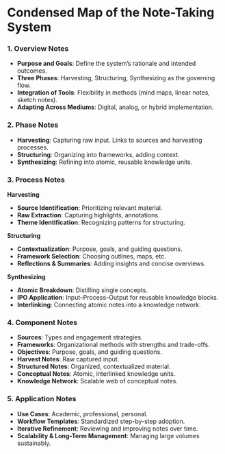 # **Condensed Map of the Note-Taking System**

### **1. Overview Notes**

* **Purpose and Goals**: Define the system’s rationale and intended outcomes.
* **Three Phases**: Harvesting, Structuring, Synthesizing as the governing flow.
* **Integration of Tools**: Flexibility in methods (mind maps, linear notes, sketch notes).
* **Adapting Across Mediums**: Digital, analog, or hybrid implementation.

### **2. Phase Notes**

* **Harvesting**: Capturing raw input. Links to sources and harvesting processes.
* **Structuring**: Organizing into frameworks, adding context.
* **Synthesizing**: Refining into atomic, reusable knowledge units.

### **3. Process Notes**

**Harvesting**

* **Source Identification**: Prioritizing relevant material.
* **Raw Extraction**: Capturing highlights, annotations.
* **Theme Identification**: Recognizing patterns for structuring.

**Structuring**

* **Contextualization**: Purpose, goals, and guiding questions.
* **Framework Selection**: Choosing outlines, maps, etc.
* **Reflections & Summaries**: Adding insights and concise overviews.

**Synthesizing**

* **Atomic Breakdown**: Distilling single concepts.
* **IPO Application**: Input–Process–Output for reusable knowledge blocks.
* **Interlinking**: Connecting atomic notes into a knowledge network.

### **4. Component Notes**

* **Sources**: Types and engagement strategies.
* **Frameworks**: Organizational methods with strengths and trade-offs.
* **Objectives**: Purpose, goals, and guiding questions.
* **Harvest Notes**: Raw captured input.
* **Structured Notes**: Organized, contextualized material.
* **Conceptual Notes**: Atomic, interlinked knowledge units.
* **Knowledge Network**: Scalable web of conceptual notes.

### **5. Application Notes**

* **Use Cases**: Academic, professional, personal.
* **Workflow Templates**: Standardized step-by-step adoption.
* **Iterative Refinement**: Reviewing and improving notes over time.
* **Scalability & Long-Term Management**: Managing large volumes sustainably.
